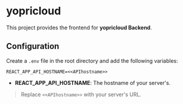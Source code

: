 
# **yopricloud**

This project provides the frontend for **yopricloud Backend**.

## Configuration

Create a `.env` file in the root directory and add the following variables:

```
REACT_APP_API_HOSTNAME=<<APIhostname>>
```

- **REACT_APP_API_HOSTNAME**: The hostname of your server's.

> Replace `<<APIhostname>>` with your server's URL.
